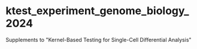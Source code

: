 # ktest_experiment_genome_biology_2024
Supplements to "Kernel-Based Testing for Single-Cell Differential Analysis"

